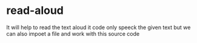 # read-aloud
It will help to read the text aloud
it code only speeck the given text but we can also impoet a file and work with this source code
